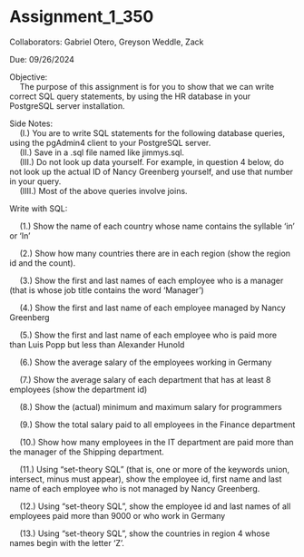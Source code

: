 # Assignment_1_350

Collaborators: Gabriel Otero, Greyson Weddle, Zack

Due: 09/26/2024

Objective: <br/>
&emsp; The purpose of this assignment is for you to show that we can write correct SQL query statements, by using the HR database in your PostgreSQL server installation.

Side Notes: <br/>
&emsp; (I.) You are to write SQL statements for the following database queries, using the pgAdmin4 client to your PostgreSQL server. <br/>
&emsp; (II.) Save in a .sql file named like jimmys.sql. <br/>
&emsp; (III.) Do not look up data yourself. For example, in question 4 below, do not look up the actual ID of Nancy Greenberg yourself, and use that number in your query. <br/>
&emsp; (IIII.) Most of the above queries involve joins.

Write with SQL: <br/>

&emsp; (1.) Show the name of each country whose name contains the syllable ‘in’ or ‘In’

&emsp; (2.) Show how many countries there are in each region (show the region id and the count).

&emsp; (3.) Show the first and last names of each employee who is a manager (that is whose job title contains the word ‘Manager’)

&emsp; (4.) Show the first and last name of each employee managed by Nancy Greenberg

&emsp; (5.) Show the first and last name of each employee who is paid more than Luis Popp but less than Alexander Hunold

&emsp; (6.) Show the average salary of the employees working in Germany

&emsp; (7.) Show the average salary of each department that has at least 8 employees (show the department id)

&emsp; (8.) Show the (actual) minimum and maximum salary for programmers

&emsp; (9.) Show the total salary paid to all employees in the Finance department

&emsp; (10.) Show how many employees in the IT department are paid more than the manager of the Shipping department.

&emsp; (11.) Using “set-theory SQL” (that is, one or more of the keywords union, intersect, minus must appear), show the employee id, first name and last name of each employee who is not managed by Nancy Greenberg.

&emsp; (12.) Using “set-theory SQL”, show the employee id and last names of all employees paid more
than 9000 or who work in Germany

&emsp; (13.) Using “set-theory SQL”, show the countries in region 4 whose names begin with the letter ‘Z’.




